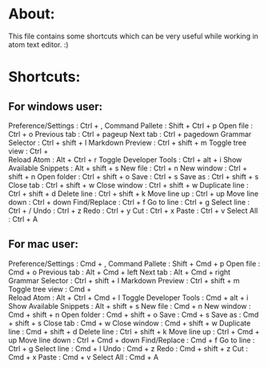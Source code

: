 # About:
This file contains some shortcuts which can be very useful while working in atom text editor. :)



# Shortcuts:

## For windows user:
Preference/Settings : Ctrl + ,
Command Pallete : Shift + Ctrl + p
Open file : Ctrl + o
Previous tab : Ctrl + pageup
Next tab : Ctrl + pagedown
Grammar Selector : Ctrl + shift + l
Markdown Preview : Ctrl + shift + m
Toggle tree view : Ctrl + \
Reload Atom : Alt + Ctrl + r
Toggle Developer Tools : Ctrl + alt + i
Show Available Snippets : Alt + shift + s
New file : Ctrl + n
New window : Ctrl + shift + n
Open folder : Ctrl + shift + o
Save : Ctrl + s
Save as : Ctrl + shift + s
Close tab : Ctrl + shift + w
Close window : Ctrl + shift + w
Duplicate line : Ctrl + shift + d
Delete line : Ctrl + shift + k
Move line up : Ctrl + up
Move line down : Ctrl + down
Find/Replace : Ctrl + f
Go to line : Ctrl + g
Select line : Ctrl + /
Undo : Ctrl + z
Redo : Ctrl + y
Cut : Ctrl + x
Paste : Ctrl + v
Select All : Ctrl + A

## For mac user:
Preference/Settings : Cmd + ,
Command Pallete : Shift + Cmd + p
Open file : Cmd + o
Previous tab : Alt + Cmd + left
Next tab : Alt + Cmd + right
Grammar Selector : Ctrl + shift + l
Markdown Preview : Ctrl + shift + m
Toggle tree view : Cmd + \
Reload Atom : Alt + Ctrl + Cmd + l
Toggle Developer Tools : Cmd + alt + i
Show Available Snippets : Alt + shift + s
New file : Cmd + n
New window : Cmd + shift + n
Open folder : Cmd + shift + o
Save : Cmd + s
Save as : Cmd + shift + s
Close tab : Cmd + w
Close window : Cmd + shift + w
Duplicate line : Cmd + shift + d
Delete line : Ctrl + shift + k
Move line up : Ctrl + Cmd + up
Move line down : Ctrl + Cmd + down
Find/Replace : Cmd + f
Go to line : Ctrl + g
Select line : Cmd + l
Undo : Cmd + z
Redo : Cmd + shift + z
Cut : Cmd + x
Paste : Cmd + v
Select All : Cmd + A
